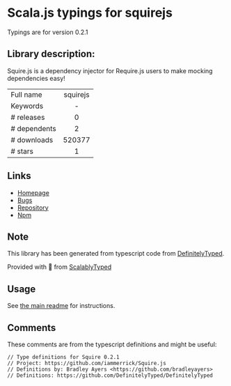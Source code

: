 
# Scala.js typings for squirejs

Typings are for version 0.2.1

## Library description:
Squire.js is a dependency injector for Require.js users to make mocking dependencies easy!

|                    |                 |
| ------------------ | :-------------: |
| Full name          | squirejs |
| Keywords           | - |
| # releases         | 0 |
| # dependents       | 2 |
| # downloads        | 520377 |
| # stars            | 1 |

## Links
- [Homepage](https://github.com/iammerrick/Squire.js)
- [Bugs](https://github.com/iammerrick/Squire.js/issues)
- [Repository](https://github.com/iammerrick/Squire.js)
- [Npm](https://www.npmjs.com/package/squirejs)
    


## Note
This library has been generated from typescript code from [DefinitelyTyped](https://definitelytyped.org).

Provided with :purple_heart: from [ScalablyTyped](https://github.com/oyvindberg/ScalablyTyped)

## Usage
See [the main readme](../../readme.md) for instructions.

## Comments

These comments are from the typescript definitions and might be useful:
```
// Type definitions for Squire 0.2.1
// Project: https://github.com/iammerrick/Squire.js
// Definitions by: Bradley Ayers <https://github.com/bradleyayers>
// Definitions: https://github.com/DefinitelyTyped/DefinitelyTyped

```

